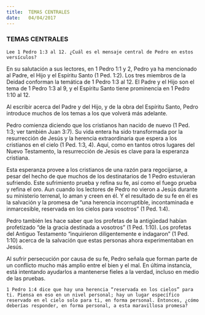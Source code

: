 ```yaml
---
title:  TEMAS CENTRALES
date:   04/04/2017
---
```


### TEMAS CENTRALES

`Lee 1 Pedro 1:3 al 12. ¿Cuál es el mensaje central de Pedro en estos versículos?`

En su salutación a sus lectores, en 1 Pedro 1:1 y 2, Pedro ya ha mencionado al Padre, el Hijo y el Espíritu Santo (1 Ped. 1:2). Los tres miembros de la Deidad conforman la temática de 1 Pedro 1:3 al 12. El Padre y el Hijo son el tema de 1 Pedro 1:3 al 9, y el Espíritu Santo tiene prominencia en 1 Pedro 1:10 al 12.

Al escribir acerca del Padre y del Hijo, y de la obra del Espíritu Santo, Pedro introduce muchos de los temas a los que volverá más adelante.

Pedro comienza diciendo que los cristianos han nacido de nuevo (1 Ped. 1:3; ver también Juan 3:7). Su vida entera ha sido transformada por la resurrección de Jesús y la herencia extraordinaria que espera a los cristianos en el cielo (1 Ped. 1:3, 4). Aquí, como en tantos otros lugares del Nuevo Testamento, la resurrección de Jesús es clave para la esperanza cristiana.

Esta esperanza provee a los cristianos de una razón para regocijarse, a pesar del hecho de que muchos de los destinatarios de 1 Pedro estuvieran sufriendo. Este sufrimiento prueba y refina su fe, así como el fuego prueba y refina el oro. Aun cuando los lectores de Pedro no vieron a Jesús durante su ministerio terrenal, lo aman y creen en él. Y el resultado de su fe en él es la salvación y la promesa de “una herencia incorruptible, incontaminada e inmarcesible, reservada en los cielos para vosotros” (1 Ped. 1:4).

Pedro también les hace saber que los profetas de la antigüedad habían profetizado “de la gracia destinada a vosotros” (1 Ped. 1:10). Los profetas del Antiguo Testamento “inquirieron diligentemente e indagaron” (1 Ped. 1:10) acerca de la salvación que estas personas ahora experimentaban en Jesús.

Al sufrir persecución por causa de su fe, Pedro señala que forman parte de un conflicto mucho más amplio entre el bien y el mal. En última instancia, está intentando ayudarlos a mantenerse fieles a la verdad, incluso en medio de las pruebas. 

`1 Pedro 1:4 dice que hay una herencia “reservada en los cielos” para ti. Piensa en eso en un nivel personal; hay un lugar específico reservado en el cielo solo para ti, en forma personal. Entonces, ¿cómo deberías responder, en forma personal, a esta maravillosa promesa?`